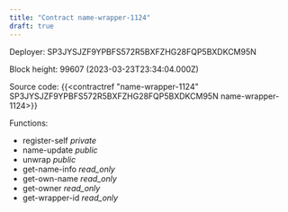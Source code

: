 ```yaml
---
title: "Contract name-wrapper-1124"
draft: true
---
```

Deployer: SP3JYSJZF9YPBFS572R5BXFZHG28FQP5BXDKCM95N


 



Block height: 99607 (2023-03-23T23:34:04.000Z)

Source code: {{<contractref "name-wrapper-1124" SP3JYSJZF9YPBFS572R5BXFZHG28FQP5BXDKCM95N name-wrapper-1124>}}

Functions:

* register-self _private_
* name-update _public_
* unwrap _public_
* get-name-info _read_only_
* get-own-name _read_only_
* get-owner _read_only_
* get-wrapper-id _read_only_
